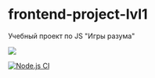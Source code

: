 # frontend-project-lvl1
Учебный проект по JS "Игры разума"

<a href="https://codeclimate.com/github/codeclimate/codeclimate/maintainability"><img src="https://api.codeclimate.com/v1/badges/a99a88d28ad37a79dbf6/maintainability" /></a>

[![Node.js CI](https://github.com/vaideska/frontend-project-lvl1/workflows/Node.js%20CI/badge.svg)](https://github.com/vaideska/frontend-project-lvl1/actions)